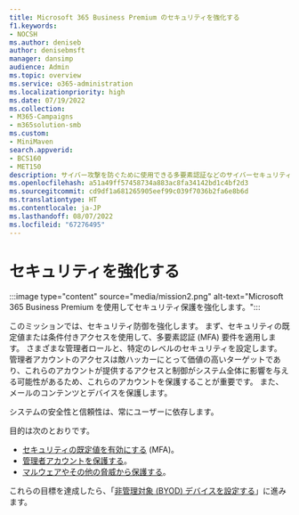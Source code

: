 ```yaml
---
title: Microsoft 365 Business Premium のセキュリティを強化する
f1.keywords:
- NOCSH
ms.author: deniseb
author: denisebmsft
manager: dansimp
audience: Admin
ms.topic: overview
ms.service: o365-administration
ms.localizationpriority: high
ms.date: 07/19/2022
ms.collection:
- M365-Campaigns
- m365solution-smb
ms.custom:
- MiniMaven
search.appverid:
- BCS160
- MET150
description: サイバー攻撃を防ぐために使用できる多要素認証などのサイバーセキュリティ ツールを提供する Microsoft 365 Business Premium のセキュリティの概要。
ms.openlocfilehash: a51a49ff57458734a883ac8fa34142bd1c4bf2d3
ms.sourcegitcommit: cd9df1a681265905eef99c039f7036b2fa6e8b6d
ms.translationtype: HT
ms.contentlocale: ja-JP
ms.lasthandoff: 08/07/2022
ms.locfileid: "67276495"
---
```

# <a name="bump-up-security"></a>セキュリティを強化する

:::image type="content" source="media/mission2.png" alt-text="Microsoft 365 Business Premium を使用してセキュリティ保護を強化します。":::

このミッションでは、セキュリティ防御を強化します。 まず、セキュリティの既定値または条件付きアクセスを使用して、多要素認証 (MFA) 要件を適用します。 さまざまな管理者ロールと、特定のレベルのセキュリティを設定します。 管理者アカウントのアクセスは敵ハッカーにとって価値の高いターゲットであり、これらのアカウントが提供するアクセスと制御がシステム全体に影響を与える可能性があるため、これらのアカウントを保護することが重要です。 また、メールのコンテンツとデバイスを保護します。

システムの安全性と信頼性は、常にユーザーに依存します。

目的は次のとおりです。

- [セキュリティの既定値を有効にする](m365bp-conditional-access.md) (MFA)。
- [管理者アカウントを保護する](m365bp-protect-admin-accounts.md)。
- [マルウェアやその他の脅威から保護する](m365bp-increase-protection.md)。

これらの目標を達成したら、「[非管理対象 (BYOD) デバイスを設定する](m365bp-devices-overview.md)」に進みます。

